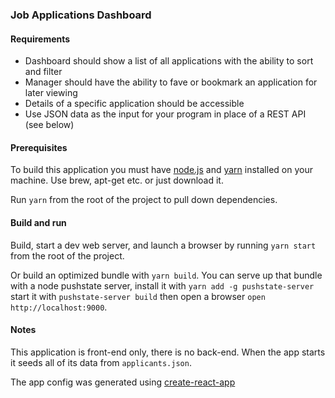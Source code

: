 ### Job Applications Dashboard

#### Requirements
- Dashboard should show a list of all applications with the ability to sort and filter
- Manager should have the ability to fave or bookmark an application for later viewing
- Details of a specific application should be accessible
- Use JSON data as the input for your program in place of a REST API (see below)

#### Prerequisites
To build this application you must have [node.js](https://node.js) and [yarn](https://yarnpkg.com/en/) installed on your machine.  Use brew, apt-get etc. or just download it.

Run `yarn` from the root of the project to pull down dependencies.

#### Build and run
Build, start a dev web server, and launch a browser by running `yarn start` from the root of the project.

Or build an optimized bundle with `yarn build`.  You can serve up that bundle with a node pushstate server, install it with `yarn add -g pushstate-server` start it with `pushstate-server build` then open a browser `open http://localhost:9000`.

#### Notes
This application is front-end only, there is no back-end.  When the app starts it seeds all of its data from `applicants.json`.

The app config was generated using [create-react-app](https://github.com/facebookincubator/create-react-app)
